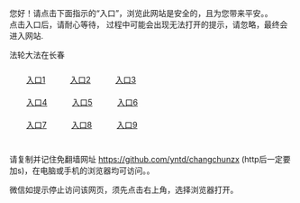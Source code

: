 您好！请点击下面指示的“入口”，浏览此网站是安全的，且为您带来平安。。 <br/>
点击入口后，请耐心等待， 过程中可能会出现无法打开的提示，请忽略，最终会进入网站. </br>

法轮大法在长春<br/>
<div style="padding:10px"><a style="margin:20px" target="_blank" href="https://d347dswn4i2nh1.cloudfront.net/2Qpsp?gsszmbp" id="ccLink1" rel="nofollow">入口1</a> <a target="_blank" style="margin:20px" href="https://d1firt9b69980w.cloudfront.net/2Qpsp?tezjmk" id="ccLink2" rel="nofollow">入口2</a> <a style="margin:20px" target="_blank" href="https://d1vt0kzdkb2728.cloudfront.net/2Qpsp?ccctxrur" id="ccLink3" rel="nofollow">入口3</a></div>

<div style="padding:10px" ><a style="margin:20px" target="_blank" href="https://d347dswn4i2nh1.cloudfront.net/2Qpsp?gsszmbp" id="ccLink4" rel="nofollow">入口4</a> <a style="margin:20px" href="https://d1firt9b69980w.cloudfront.net/2Qpsp?tezjmk" target="_blank" id="ccLink5" rel="nofollow">入口5</a> <a style="margin:20px" href="https://d1vt0kzdkb2728.cloudfront.net/2Qpsp?ccctxrur" target="_blank" id="ccLink6" rel="nofollow">入口6</a></div>

<div style="padding:10px"><a style="margin:20px" target="_blank" href="https://d347dswn4i2nh1.cloudfront.net/2Qpsp?gsszmbp" id="ccLink7" rel="nofollow">入口7</a> <a style="margin:20px" href="https://d1firt9b69980w.cloudfront.net/2Qpsp?tezjmk" target="_blank" id="ccLink8" rel="nofollow">入口8</a> <a style="margin:20px" target="_blank" href="https://d1vt0kzdkb2728.cloudfront.net/2Qpsp?ccctxrur" id="ccLink9" rel="nofollow">入口9</a></div>

<br/>



请复制并记住免翻墙网址 https://github.com/yntd/changchunzx (http后一定要加s)，在电脑或手机的浏览器均可访问。。<br/>

微信如提示停止访问该网页，须先点击右上角，选择浏览器打开。
